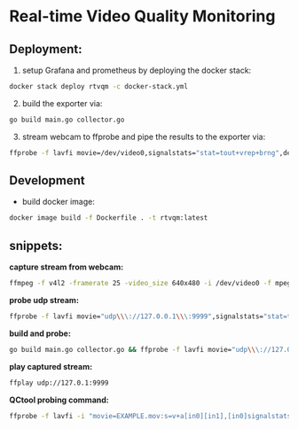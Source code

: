 # Real-time Video Quality Monitoring
## Deployment:
1. setup Grafana and prometheus by deploying the docker stack:
```bash
docker stack deploy rtvqm -c docker-stack.yml
```
2. build the exporter via:
```bash
go build main.go collector.go
```
3. stream webcam to ffprobe and pipe the results to the exporter via:
```bash
ffprobe -f lavfi movie=/dev/video0,signalstats="stat=tout+vrep+brng",deflicker=bypass=1  -show_frames -print_format csv | ./main -port 2112
```
## Development
- build docker image:
```bash
docker image build -f Dockerfile . -t rtvqm:latest 

```
## snippets:
**capture stream from webcam:**
``` bash
ffmpeg -f v4l2 -framerate 25 -video_size 640x480 -i /dev/video0 -f mpegts udp://127.0.0.1:9999
```
**probe udp stream:**
``` bash
ffprobe -f lavfi movie="udp\\\://127.0.0.1\\\:9999",signalstats="stat=tout+vrep+brng",deflicker=bypass=1 -show_frames
```
**build and probe:**
``` bash
go build main.go collector.go && ffprobe -f lavfi movie="udp\\\://127.0.0.1\\\:9999",signalstats="stat=tout+vrep+brng",deflicker=bypass=1,bitplanenoise -show_frames -print_format csv | ./main -port 2112


```
**play captured stream:**
``` bash
ffplay udp://127.0.1:9999
```
**QCtool probing command:**
```bash
ffprobe -f lavfi -i "movie=EXAMPLE.mov:s=v+a[in0][in1],[in0]signalstats=stat=tout+vrep+brng,cropdetect=reset=1:round=1,idet=half_life=1,deflicker=bypass=1,split[a][b];[a]field=top[a1];[b]field=bottom,split[b1][b2];[a1][b1]psnr[c1];[c1][b2]ssim[out0];[in1]ebur128=metadata=1,astats=metadata=1:reset=1:length=0.4[out1]" -show_frames -show_versions -of xml=x=1:q=1 -noprivate | gzip > EXAMPLE.mov.qctools.xml.gz
```


